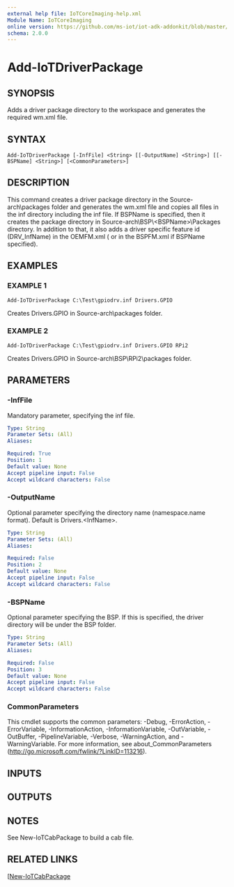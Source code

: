 ```yaml
---
external help file: IoTCoreImaging-help.xml
Module Name: IoTCoreImaging
online version: https://github.com/ms-iot/iot-adk-addonkit/blob/master/Tools/IoTCoreImaging/Docs/Add-IoTDriverPackage.md
schema: 2.0.0
---
```


# Add-IoTDriverPackage

## SYNOPSIS
Adds a driver package directory to the workspace and generates the required wm.xml file.

## SYNTAX

```
Add-IoTDriverPackage [-InfFile] <String> [[-OutputName] <String>] [[-BSPName] <String>] [<CommonParameters>]
```

## DESCRIPTION
This command creates a driver package directory in the Source-arch\packages folder and generates the wm.xml file and copies all files in the inf directory including the inf file.
If BSPName is specified, then it creates the package directory in Source-arch\BSP\\\<BSPName\>\Packages directory.
In addition to that, it also adds a driver specific feature id (DRV_InfName) in the OEMFM.xml ( or in the BSPFM.xml if BSPName specified).

## EXAMPLES

### EXAMPLE 1
```
Add-IoTDriverPackage C:\Test\gpiodrv.inf Drivers.GPIO
```

Creates Drivers.GPIO in Source-arch\packages folder.

### EXAMPLE 2
```
Add-IoTDriverPackage C:\Test\gpiodrv.inf Drivers.GPIO RPi2
```

Creates Drivers.GPIO in Source-arch\BSP\RPi2\packages folder.

## PARAMETERS

### -InfFile
Mandatory parameter, specifying the inf file.

```yaml
Type: String
Parameter Sets: (All)
Aliases:

Required: True
Position: 1
Default value: None
Accept pipeline input: False
Accept wildcard characters: False
```

### -OutputName
Optional parameter specifying the directory name (namespace.name format).
Default is Drivers.\<InfName\>.

```yaml
Type: String
Parameter Sets: (All)
Aliases:

Required: False
Position: 2
Default value: None
Accept pipeline input: False
Accept wildcard characters: False
```

### -BSPName
Optional parameter specifying the BSP. If this is specified, the driver directory will be under the BSP folder.

```yaml
Type: String
Parameter Sets: (All)
Aliases:

Required: False
Position: 3
Default value: None
Accept pipeline input: False
Accept wildcard characters: False
```

### CommonParameters
This cmdlet supports the common parameters: -Debug, -ErrorAction, -ErrorVariable, -InformationAction, -InformationVariable, -OutVariable, -OutBuffer, -PipelineVariable, -Verbose, -WarningAction, and -WarningVariable.
For more information, see about_CommonParameters (http://go.microsoft.com/fwlink/?LinkID=113216).

## INPUTS

## OUTPUTS

## NOTES
See New-IoTCabPackage to build a cab file.

## RELATED LINKS

[[New-IoTCabPackage](New-IoTCabPackage.md)

